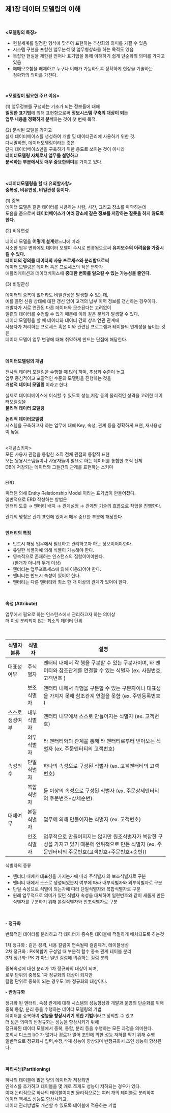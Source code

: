 
## 제1장 데이터 모델링의 이해 
<br>

**<모델링의 특징>**   

- 현실세계를 일정한 형식에 맞추어  표현하는 추상화의 의미를 가질 수 있음  
- 시스템 구현을 포함한 업무분석 및 업무형상화를 하는 목적도 있음  
- 복잡한 현실을 제한된 언어나 표기법을 통해 이해하기 쉽게 단순화의 의미를 가지고 있음  
- 애매모호함을 배제하고 누구나 이해가 가능하도록 정확하게 현상을 기술하는  
정확화의 의미를 가진다.   
<br>

**<모델링이 필요한 주요 이유>**

(1) 업무정보를 구성하는 기초가 되는 정보들에 대해   
**일정한 표기법**에 의해 표현함으로써 **정보시스템 구축의 대상이 되는**   
**업무 내용을 정확하게 분석**하는 것이 첫 번째 목적.                                       

(2) 분석된 모델을 가지고   
실제 데이터베이스를 생성하여 개발 및 데이터관리에 사용하기 위한 것.    
다시말하면, 데이터모델링이라는 것은  
단지 데이터베이스만을 구축하기 위한 용도로 쓰이는 것이 아니라  
**데이터모델링 자체로서 업무를 설명하고**   
**분석하는 부분에서도 매우 중요한의미**를 가지고 있다.    
<br><br>

 **<데이터모델링을 할 때 유의할사항>**   
**중복성, 비유연성, 비일관성 등이다.**   

(1) 중복  
데이터 모델은 같은 데이터를 사용하는 사람, 시간, 그리고 장소를 파악하는데  
도움을 줌으로써 **데이터베이스가 여러 장소에 같은 정보를 저장하는 잘못을 하지 않도록 한다.**  

(2) 비유연성  

데이터 모델을 **어떻게 설계**했느냐에 따라  
사소한 업무 변화에도 데이터 모델이 수시로 변경됨으로써 **유지보수의 어려움을 가중시킬 수 있다.**  
**데이터의 정의를 데이터의 사용 프로세스와 분리함으로써**  
데이터 모델링은 데이터 혹은 프로세스의 작은 변화가  
애플리케이션과 데이터베이스에 **중대한 변화를 일으킬 수 있는 가능성을 줄인다.**  

(3) 비일관성

데이터의 중복이 없더라도 비일관성은 발생할 수 있는데,  
예를 들면 신용 상태에 대한 갱신 없이 고객의 납부 이력 정보를 갱신하는 경우이다.  
개발자가 서로 연관된 다른 데이터와 모순된다는 고려없이  
일련의 데이터를 수정할 수 있기 때문에 이와 같은 문제가 발생할 수 있다.  
데이터 모델링을 할 때 데이터와 데이터 간의 상호 연관 관계에  
사용자가 처리하는 프로세스 혹은 이와 관련된 프로그램과 테이블의 연계성을 높이는 것은   
데이터 모델이 업무 변경에 대해 취약하게 만드는 단점에 해당한다.  
<br><br>


 **데이터모델링의 개념**

전사적 데이터 모델링을 수행할 때 많이 하며, 추상화 수준이 높고  
업무 중심적이고 포괄적인 수준의 모델링을 진행하는 것을   
**개념적 데이터 모델링** 이라고 한다.  

실제로 데이터베이스에 이식할 수 있도록 성능,저장 등의 물리적인 성격을 고려한 데이터모델링을  
**물리적 데이터 모델링**

**논리적 데이터모델링**  
시스템을 구축하고자 하는 업무에 대해  Key, 속성, 관계 등을 정확하게 표현, 재사용성이 높음 
<br><br>

<개념스키마>    
모든 사용자 관점을 통합한 조직 전체 관점의 통합적 표현   
모든 응용시스템들이나  사용자들이 필요로 하는 데이터를 통합한 조직 전체   
DB에 저장되는 데이터와 그들간의 관계를 표현하는 스키마
<br><br>

ERD  

피터첸 의해 Entity Relationship Model 이라는 표기법이 만들어졌다.  
일반적으로 ERD 작성하는 방법은  
   엔터티 도출 → 엔터티 배치 → 관계설정 → 관계명 기술의 흐름으로 작업을 진행한다.  

관계의 명칭은 관계 표현에 있어서 매우 중요한 부분에 해당한다.  
<br>

**엔터티의 특징**

- 반드시 해당 업무에서 필요하고 관리하고자 하는 정보이어야한다.  
- 유일한 식별자에 의해 식별이 가능해야 한다.  
- 영속적으로 존재하는 인스턴스의 집합이어야한다.  
  (한개가 아니라 두개 이상)  
- 엔터티는 업무프로세스에 의해 이용되어야 한다.  
- 엔터티는 반드시 속성이 있어야 한다.  
- 엔터티는 다른 엔터티와 최소 한 개 이상의 관계가 있어야 한다.  
<br><br>

**속성 (Attribute)**

업무에서 필요로 하는 인스턴스에서 관리하고자 하는 의미상  
더 이상 분리되지 않는 최소의 데이터 단위
<br><br><br>


| 식별자 분류 | 식별자 | 설명 |
| --- | --- | --- |
| 대표성여부 | 주식별자 | 엔터티 내에서 각 행을 구분할 수 있는 구분자이며,  타 엔터티와 참조관계를 연결할 수 있는 식별자 (ex. 사원번호,고객번호 ) |
|  | 보조식별자  | 엔터티 내에서 각행을 구분할 수 있는 구분자이나 대표성을 가지지 못해 참조관계 연결을 못함 (ex. 주민등록번호 ) |
| 스스로 생성여부 | 내부식별자 | 엔터티 내부에서 스스로 만들어지는 식별자 (ex. 고객번호) |
|  | 외부식별자   | 타 엔터티와의 관계를 통해 타 엔터티로부터 받아오는 식별자 (ex. 주문엔터티의 고객번호) |
| 속성의 수 | 단일식별자   | 하나의 속성으로 구성된 식별자 (ex. 고객엔터티의 고객번호) |
|  | 복합식별자 | 둘 이상의 속성으로 구성된 식별자 (ex. 주문상세엔터티의 주문번호+상세순번) |
| 대체여부 | 본질식별자 | 업무에 의해 만들어지는 식별자 (ex. 고객번호) |
|  | 인조식별자 | 업무적으로 만들어지지는 않지만 원조식별자가 복잡한 구성을 가지고 있기 때문에 인위적으로 만든 식별자 (ex. 주문엔터티의 주문번호(고객번호+주문번호+순번)) |



식별자의 종류

- 엔터티 내에서 대표성을 가지는가에 따라 주식별자 와 보조식별자로 구분
- 엔터티 내에서 스스로 생성되었는지 여부에 따라 내부식별자와 외부식별자로 구분
- 단일 속성으로 식별이 되는가에 따라 단일식별자와 복합식별자로 구분
- 원래 업무적으로 의미가 있던 식별자 속성을 대체하여 일련번호와 같이
  새롭게 만든 식별자를 구분하기 위해 본질식별자와 인조식별자로 구분
<br><br><br>



**- 정규화**

반복적인 데이터를 분리하고 각 데이터가 종속된 테이블에 적절하게 배치되도록 하는것
 
1차 정규화 : 같은 성격, 내용 칼럼이 연속될때 컬럼제거, 테이블생성  
2차 정규화 : PK복합키 구성일 때 부분적 함수 종속 관계 테이블 분리  
3차 정규화:  PK 가 아닌 일반 컬럼에 의존하는 컬럼 분리  

중복속성에 대한 분리가  1차 정규화의 대상이 되며,  
로우 단위의 중복도 1차 정규화의 대상이 되지만   
칼럼 단위로 중복이 되는 경우도 1차 정규화의 대상이다.  

**- 반정규화** 

정규화 된 엔터티, 속성 관계에 대해 시스템의 성능향상과 개발과 운영의 단순화를 위해   
중복,통합, 분리 등을 수행하는 데이터 모델링의 기법   
데이터를 중복하여 **성능을 향상시키기 위한 기법**이라고 정의할 수 있고   
더 넓은 의미의 반정규화는 성능을 향상시키기 위해   
정규화된 데이터 모델에서 중복, 통합, 분리 등을 수행하는 모든 과정을 의미한다.  
조회시 디스크 I/O 가 많거나 경로가 멀어 조인에 의한 성능 저하를 막기 위해 수행  
일반적으로 정규화시 입력,수정,삭제 성능이 향상되며 반정규화시 조인 성능이 향상된다.  
<br><br>


**파티셔닝(Partitioning)**

하나의 테이블에 많은 양의 데이터가 저장되면  
인덱스를 추가하고 테이블을 몇 개로 쪼개도 성능이 저하되는 경우가 있다.  
이때 논리적으로 하나의 테이블이지만 물리적으로는 여러 개의 테이블로 분리하여  
데이터 엑세스 성능도 향상시키고,   
데이터 관리방법도 개선할 수 있도록 테이블에 적용하는 기법  
